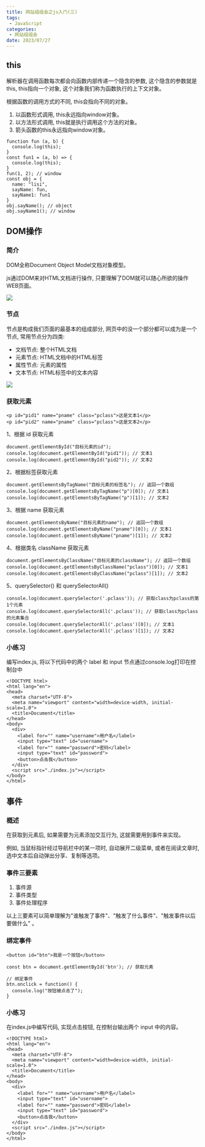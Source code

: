 ```yaml
---
title: 网站组组会之js入门(三)
tags: 
 - JavaScript
categories:
 - 网站组组会
date: 2023/07/27
---
```


## this
解析器在调用函数每次都会向函数内部传递一个隐含的参数, 这个隐含的参数就是this, this指向一个对象, 这个对象我们称为函数执行的上下文对象。

根据函数的调用方式的不同, this会指向不同的对象。
1. 以函数形式调用, this永远指向window对象。
2. 以方法形式调用, this就是执行调用这个方法的对象。
3. 箭头函数的this永远指向window对象。
```
function fun (a, b) {
  console.log(this);
}
const fun1 = (a, b) => {
  console.log(this);
}
fun(1, 2); // window
const obj = {
  name: "lisi",
  sayName: fun,
  sayName1: fun1
}
obj.sayName(); // object
obj.sayName1(); // window
```

## DOM操作
### 简介
DOM全称Document Object Model文档对象模型。

js通过DOM来对HTML文档进行操作, 只要理解了DOM就可以随心所欲的操作WEB页面。

![](/dom.png)

### 节点
节点是构成我们页面的最基本的组成部分, 网页中的没一个部分都可以成为是一个节点, 常用节点分为四类:
- 文档节点: 整个HTML文档
- 元素节点: HTML文档中的HTML标签
- 属性节点: 元素的属性
- 文本节点: HTML标签中的文本内容

![](/node.png)

### 获取元素
```
<p id="pid1" name="pname" class="pclass">这是文本1</p>
<p id="pid2" name="pname" class="pclass">这是文本2</p>
```
1、根据 id 获取元素
```
document.getElementById("目标元素的id");
console.log(document.getElementById("pid1")); // 文本1
console.log(document.getElementById("pid2")); // 文本2
```

2、根据标签获取元素
```
document.getElementsByTagName("目标元素的标签名"); // 返回一个数组
console.log(document.getElementsByTagName("p")[0]); // 文本1
console.log(document.getElementsByTagName("p")[1]); // 文本2
```

3、根据 name 获取元素
```
document.getElementsByName("目标元素的name"); // 返回一个数组
console.log(document.getElementsByName("pname")[0]); // 文本1
console.log(document.getElementsByName("pname")[1]); // 文本2
```

4、根据类名 className 获取元素
```
document.getElementsByClassName("目标元素的className"); // 返回一个数组
console.log(document.getElementsByClassName("pclass")[0]); // 文本1
console.log(document.getElementsByClassName("pclass")[1]); // 文本2
```

5、querySelector() 和 querySelectorAIl()
```
console.log(document.querySelector('.pclass')); // 获取class为pclass的第1个元素
console.log(document.querySelectorAll('.pclass')); // 获取class为pclass的元素集合
console.log(document.querySelectorAll('.pclass')[0]); // 文本1
console.log(document.querySelectorAll('.pclass')[1]); // 文本2
```


### 小练习
编写index.js, 将以下代码中的两个 label 和 input 节点通过console.log打印在控制台中
```
<!DOCTYPE html>
<html lang="en">
<head>
  <meta charset="UTF-8">
  <meta name="viewport" content="width=device-width, initial-scale=1.0">
  <title>Document</title>
</head>
<body>
  <div>
    <label for="" name="username">用户名</label>
    <input type="text" id="username">
    <label for="" name="password">密码</label>
    <input type="text" id="password">
    <button>点击我</button>
  </div>
  <script src="./index.js"></script>
</body>
</html>
```

## 事件
### 概述
在获取到元素后, 如果需要为元素添加交互行为, 这就需要用到事件来实现。

例如, 当鼠标指针经过导航栏中的某一项时, 自动展开二级菜单, 或者在阅读文章时, 选中文本后自动弹出分享、复制等选项。

### 事件三要素
1. 事件源
2. 事件类型
3. 事件处理程序

以上三要素可以简单理解为"谁触发了事件"、"触发了什么事件"、"触发事件以后要做什么" 。

### 绑定事件
```
<button id="btn">我是一个按钮</button>

const btn = document.getElementById('btn'); // 获取元素

// 绑定事件
btn.onclick = function() {
  console.log("按钮被点击了");
}
```

### 小练习
在index.js中编写代码, 实现点击按钮, 在控制台输出两个 input 中的内容。
```
<!DOCTYPE html>
<html lang="en">
<head>
  <meta charset="UTF-8">
  <meta name="viewport" content="width=device-width, initial-scale=1.0">
  <title>Document</title>
</head>
<body>
  <div>
    <label for="" name="username">用户名</label>
    <input type="text" id="username">
    <label for="" name="password">密码</label>
    <input type="text" id="password">
    <button>点击我</button>
  </div>
  <script src="./index.js"></script>
</body>
</html>
```
